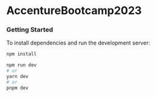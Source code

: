 # AccentureBootcamp2023

### Getting Started

To install dependencies and run the development server:

```bash
npm install
```
```bash
npm run dev
# or
yarn dev
# or
pnpm dev
```
